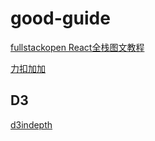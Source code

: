 # good-guide

[fullstackopen React全栈图文教程](https://fullstackopen.com/zh/)

[力扣加加](https://leetcode-solution.cn)

## D3
[d3indepth](https://www.d3indepth.com/scales/)
